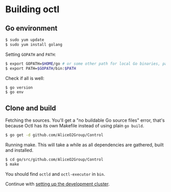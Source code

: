# Building octl

## Go environment

```bash
$ sudo yum update
$ sudo yum install golang
```

Setting `GOPATH` and `PATH`:
```bash
$ export GOPATH=$HOME/go # or some other path for local Go binaries, packages and sources
$ export PATH=$GOPATH/bin:$PATH
```

Check if all is well:
```bash
$ go version
$ go env
```

## Clone and build

Fetching the sources. You'll get a "no buildable Go source files" error, that's because Octl has its own Makefile instead of using plain `go build`.
```bash
$ go get -d github.com/AliceO2Group/Control
```

Running make. This will take a while as all dependencies are gathered, built and installed.
```bash
$ cd go/src/github.com/AliceO2Group/Control
$ make
```

You should find `octld` and `octl-executor` in `bin`.

Continue with [setting up the development cluster](DCOS.md).
